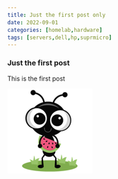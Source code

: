 ```yaml
---
title: Just the first post only
date: 2022-09-01
categories: [homelab,hardware]
tags: [servers,dell,hp,suprmicro]
---
```

### Just the first post  
This is the first post

![Picture](/assets/img/android-chrome-192x192.png)